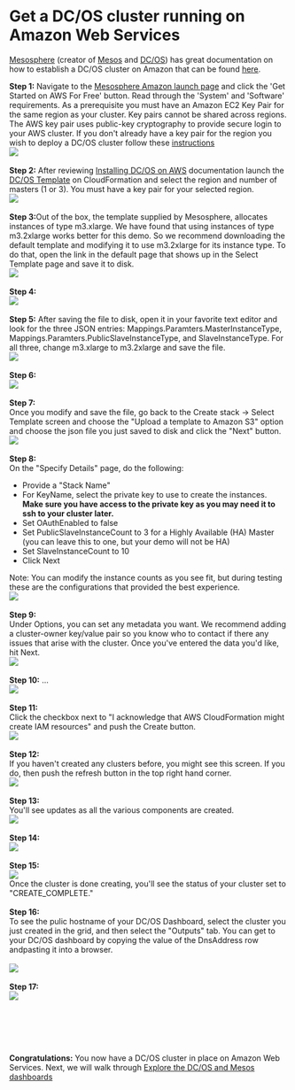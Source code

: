 # Get a DC/OS cluster running on Amazon Web Services
<a href="https://mesosphere.com/">Mesosphere</a> (creator of <a href="http://mesos.apache.org/">Mesos</a> and <a href="https://dcos.io/">DC/OS</a>) has great documentation on how to establish a DC/OS cluster on Amazon that can be found <a href="https://mesosphere.com/amazon/">here</a>.<br>

<b>Step 1:</b> Navigate to the <a href="http://www.mesosphere.com/amazon">Mesosphere Amazon launch page</a> and click the 'Get Started on AWS For Free' button.  Read through the 'System' and 'Software' requirements.  As a prerequisite you must have an Amazon EC2 Key Pair for the same region as your cluster. Key pairs cannot be shared across regions. The AWS key pair uses public-key cryptography to provide secure login to your AWS cluster.  If you don't already have a key pair for the region you wish to deploy a DC/OS cluster follow these <a href="amazon-keypair-setup.md">instructions</a><br>
<img src="../images/01-aws-setup/aws-01.png"/><br>
<br><b>Step 2:</b> 
After reviewing <a href="https://dcos.io/docs/1.7/administration/installing/cloud/aws/">Installing DC/OS on AWS</a> documentation 
launch the <a href="https://downloads.dcos.io/dcos/EarlyAccess/commit/14509fe1e7899f439527fb39867194c7a425c771/aws.html?_ga=1.161721663.282044494.1466715839">DC/OS Template</a> on CloudFormation and select the region and number of masters (1 or 3). You must have a key pair for your selected region.<br>
<img src="../images/01-aws-setup/aws-02.png"/><br>
<br><b>Step 3:</b>Out of the box, the template supplied by Mesosphere, allocates instances of type  m3.xlarge.  We have found that using instances of type m3.2xlarge works better for this demo.  So we  recommend downloading the default template and modifying it to use m3.2xlarge for its instance type.  To do that, open the link in the default  page that shows up in the Select Template page and save it to disk.<br/>
<img src="../images/01-aws-setup/aws-03.png"/><br>
<br><b>Step 4:</b><br/>
<img src="../images/01-aws-setup/aws-04.png"/><br>
<br><b>Step 5:</b>
After saving the file to disk, open it in your favorite text editor and  look for the three JSON entries: Mappings.Paramters.MasterInstanceType, Mappings.Paramters.PublicSlaveInstanceType, and SlaveInstanceType.  For all three, change  m3.xlarge to m3.2xlarge and save the file. 
<br/>
<img src="../images/01-aws-setup/aws-05.png"/><br>
<br><b>Step 6:</b><br/>
<img src="../images/01-aws-setup/aws-06.png"/><br>
<br><b>Step 7:</b><br>
Once you modify and save the file, go back to the Create stack -> Select Template screen and choose the "Upload a template to Amazon S3" option and choose the json file you just saved to disk and click the "Next" button.
<br/>
<img src="../images/01-aws-setup/aws-07.png"/><br>
<br><b>Step 8:</b><br/>
On the "Specify Details" page, do the  following:
* Provide a "Stack Name"
* For KeyName, select the private key to use to create the instances.  <b>Make sure you have access to the private key as you may need it to ssh to your cluster later.</b>
* Set OAuthEnabled to false
* Set PublicSlaveInstanceCount to 3 for a Highly Available (HA) Master (you can leave this to one, but your demo will not be HA)
* Set SlaveInstanceCount to 10
* Click Next

Note: You can modify the instance counts  as you see fit, but during testing these are the configurations that provided the best experience.
<br/>
<img src="../images/01-aws-setup/aws-08.png"/><br>
<br><b>Step 9:</b><br>
Under Options, you can set any metadata you want.  We  recommend adding a cluster-owner key/value pair so you know who to contact if there any issues that arise with the cluster.  Once you've entered the data you'd like, hit Next.
<br/>
<img src="../images/01-aws-setup/aws-09.png"/><br>
<br><b>Step 10:</b> ...<br>
<img src="../images/01-aws-setup/aws-10.png"/><br>
<br><b>Step 11:</b><br>
Click the checkbox next to "I acknowledge  that AWS CloudFormation might create IAM resources" and push the Create button.
<br/>
<img src="../images/01-aws-setup/aws-11.png"/><br>
<br><b>Step 12:</b><br>
If you haven't created  any clusters before, you might see this screen. If you do, then push the refresh button in the top right hand corner.
<br/>
<img src="../images/01-aws-setup/aws-12.png"/><br>
<br><b>Step 13:</b><br>
You'll see updates as all the various components  are created.
<br/>
<img src="../images/01-aws-setup/aws-13.png"/><br>
<br><b>Step 14:</b><br>
<img src="../images/01-aws-setup/aws-14.png"/><br>
<br><b>Step 15:</b><br>
<img src="../images/01-aws-setup/aws-15.png"/><br>
Once the cluster is  done creating, you'll see  the status of your cluster set to "CREATE_COMPLETE."
<br/>
<br><b>Step 16:</b><br>
To see the pulic hostname of your DC/OS Dashboard, select the cluster you just created  in the grid, and then select the "Outputs" tab.  You can get to your DC/OS dashboard by copying the value of  the DnsAddress row andpasting it into a browser.   
<br/>
<img src="../images/01-aws-setup/aws-16.png"/><br>
<br><b>Step 17:</b><br>
<img src="../images/01-aws-setup/aws-17.png"/><br>


<br><br>

<br><br><b>Congratulations:</b> You now have a DC/OS cluster in place on Amazon Web Services.  Next, we will walk through <a href="../docs/dcos-explore.md">Explore the DC/OS and Mesos dashboards</a>

<br/>
